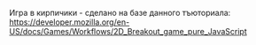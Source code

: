 ﻿Игра в кирпичики - сделано на базе данного тъюториала: https://developer.mozilla.org/en-US/docs/Games/Workflows/2D_Breakout_game_pure_JavaScript
 
	